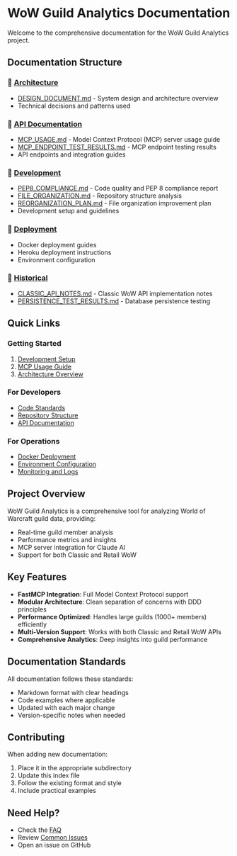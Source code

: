 # WoW Guild Analytics Documentation

Welcome to the comprehensive documentation for the WoW Guild Analytics project.

## Documentation Structure

### 📁 [Architecture](./architecture/)
- [DESIGN_DOCUMENT.md](./architecture/DESIGN_DOCUMENT.md) - System design and architecture overview
- Technical decisions and patterns used

### 📁 [API Documentation](./api/)
- [MCP_USAGE.md](./api/MCP_USAGE.md) - Model Context Protocol (MCP) server usage guide
- [MCP_ENDPOINT_TEST_RESULTS.md](./MCP_ENDPOINT_TEST_RESULTS.md) - MCP endpoint testing results
- API endpoints and integration guides

### 📁 [Development](./development/)
- [PEP8_COMPLIANCE.md](./development/PEP8_COMPLIANCE.md) - Code quality and PEP 8 compliance report
- [FILE_ORGANIZATION.md](./development/FILE_ORGANIZATION.md) - Repository structure analysis
- [REORGANIZATION_PLAN.md](./development/REORGANIZATION_PLAN.md) - File organization improvement plan
- Development setup and guidelines

### 📁 [Deployment](./deployment/)
- Docker deployment guides
- Heroku deployment instructions
- Environment configuration

### 📁 [Historical](.)
- [CLASSIC_API_NOTES.md](./CLASSIC_API_NOTES.md) - Classic WoW API implementation notes
- [PERSISTENCE_TEST_RESULTS.md](./PERSISTENCE_TEST_RESULTS.md) - Database persistence testing

## Quick Links

### Getting Started
1. [Development Setup](./development/SETUP_GUIDE.md)
2. [MCP Usage Guide](./api/MCP_USAGE.md)
3. [Architecture Overview](./architecture/DESIGN_DOCUMENT.md)

### For Developers
- [Code Standards](./development/PEP8_COMPLIANCE.md)
- [Repository Structure](./development/FILE_ORGANIZATION.md)
- [API Documentation](./api/)

### For Operations
- [Docker Deployment](./deployment/DOCKER_GUIDE.md)
- [Environment Configuration](../README.md#configuration)
- [Monitoring and Logs](./deployment/MONITORING.md)

## Project Overview

WoW Guild Analytics is a comprehensive tool for analyzing World of Warcraft guild data, providing:
- Real-time guild member analysis
- Performance metrics and insights
- MCP server integration for Claude AI
- Support for both Classic and Retail WoW

## Key Features

- **FastMCP Integration**: Full Model Context Protocol support
- **Modular Architecture**: Clean separation of concerns with DDD principles
- **Performance Optimized**: Handles large guilds (1000+ members) efficiently
- **Multi-Version Support**: Works with both Classic and Retail WoW APIs
- **Comprehensive Analytics**: Deep insights into guild performance

## Documentation Standards

All documentation follows these standards:
- Markdown format with clear headings
- Code examples where applicable
- Updated with each major change
- Version-specific notes when needed

## Contributing

When adding new documentation:
1. Place it in the appropriate subdirectory
2. Update this index file
3. Follow the existing format and style
4. Include practical examples

## Need Help?

- Check the [FAQ](./FAQ.md)
- Review [Common Issues](./TROUBLESHOOTING.md)
- Open an issue on GitHub